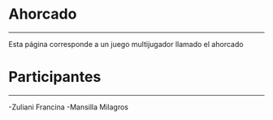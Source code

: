 # Ahorcado
***
Esta página  corresponde a un juego multijugador llamado el ahorcado
#  Participantes
***
-Zuliani Francina
-Mansilla Milagros

